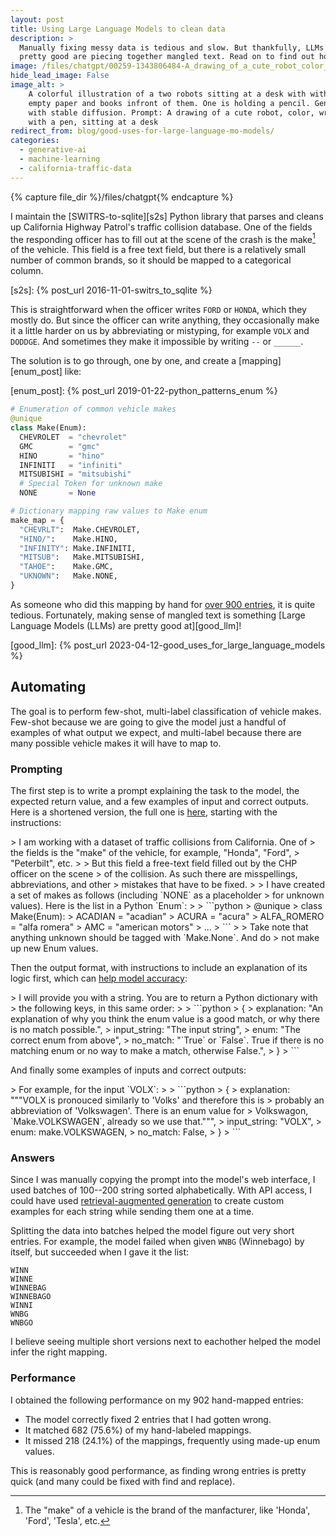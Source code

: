 ```yaml
---
layout: post
title: Using Large Language Models to clean data
description: >
  Manually fixing messy data is tedious and slow. But thankfully, LLMs are
  pretty good are piecing together mangled text. Read on to find out how!
image: /files/chatgpt/00259-1343806484-A_drawing_of_a_cute_robot_color_writing_with_a_pen_sitting_at_a_desk.jpg
hide_lead_image: False
image_alt: >
    A colorful illustration of a two robots sitting at a desk with with
    empty paper and books infront of them. One is holding a pencil. Generated 
    with stable diffusion. Prompt: A drawing of a cute robot, color, writing 
    with a pen, sitting at a desk
redirect_from: blog/good-uses-for-large-language-mo-models/
categories: 
  - generative-ai
  - machine-learning
  - california-traffic-data
---
```


{% capture file_dir %}/files/chatgpt{% endcapture %}

I maintain the [SWITRS-to-sqlite][s2s] Python library that parses and cleans
up California Highway Patrol's traffic collision database. One of the fields
the responding officer has to fill out at the scene of the crash is the
make[^make] of the vehicle. This field is a free text field, but there is a
relatively small number of common brands, so it should be mapped to a
categorical column.

[^make]: 
    The "make" of a vehicle is the brand of the manfacturer, like 'Honda',
    'Ford', 'Tesla', etc.

[s2s]: {% post_url 2016-11-01-switrs_to_sqlite %}

This is straightforward when the officer writes `FORD` or `HONDA`, which they
mostly do. But since the officer can write anything, they occasionally make it
a little harder on us by abbreviating or mistyping, for example `VOLX` and
`DODDGE`. And sometimes they make it impossible by writing `--` or `______`.

The solution is to go through, one by one, and create a [mapping][enum_post]
like:

[enum_post]: {% post_url 2019-01-22-python_patterns_enum %}

```python
# Enumeration of common vehicle makes
@unique
class Make(Enum):
  CHEVROLET  = "chevrolet"
  GMC        = "gmc"
  HINO       = "hino"
  INFINITI   = "infiniti"
  MITSUBISHI = "mitsubishi"
  # Special Token for unknown make
  NONE       = None

# Dictionary mapping raw values to Make enum
make_map = {
  "CHEVRLT":  Make.CHEVROLET,
  "HINO/":    Make.HINO,
  "INFINITY": Make.INFINITI,
  "MITSUB":   Make.MITSUBISHI,
  "TAHOE":    Make.GMC,
  "UKNOWN":   Make.NONE,
}
```

As someone who did this mapping by hand for [over 900 entries][git], it is
quite tedious. Fortunately, making sense of mangled text is something [Large
Language Models (LLMs) are pretty good at][good_llm]!

[git]:  https://github.com/agude/SWITRS-to-SQLite/blob/85ac7e7850680bd47f3fef5a44ab180d8ee9dd8b/switrs_to_sqlite/make_map.py
[good_llm]: {% post_url 2023-04-12-good_uses_for_large_language_models %}


## Automating

The goal is to perform few-shot, multi-label classification of vehicle makes.
Few-shot because we are going to give the model just a handful of examples of
what output we expect, and multi-label because there are many possible vehicle
makes it will have to map to.

### Prompting

The first step is to write a prompt explaining the task to the model, the
expected return value, and a few examples of input and correct outputs. Here
is a shortened version, the full one is [here][prompt], starting with the
instructions:

[prompt]: /blog/llm-data/prompt/

<div class="chatgpt-edit-block"> 
<div class="chatgpt-prompt-only" markdown="1"> 
> I am working with a dataset of traffic collisions from California. One of
> the fields is the "make" of the vehicle, for example, "Honda", "Ford",
> "Peterbilt", etc.
> 
> But this field a free-text field filled out by the CHP officer on the scene
> of the collision. As such there are misspellings, abbreviations, and other
> mistakes that have to be fixed. 
> 
> I have created a set of makes as follows (including `NONE` as a placeholder
> for unknown values). Here is the list in a Python `Enum`:
> 
> ```python
> @unique
> class Make(Enum):
>     ACADIAN                 = "acadian"
>     ACURA                   = "acura"
>     ALFA_ROMERO             = "alfa romera"
>     AMC                     = "american motors"
>     ...
> ```
> 
> Take note that anything unknown should be tagged with `Make.None`. And do
> not make up new Enum values.
</div>
</div>

Then the output format, with instructions to include an explanation of its
logic first, which can [help model accuracy][cot]:

[cot]: https://arxiv.org/abs/2201.11903

<div class="chatgpt-edit-block"> 
<div class="chatgpt-prompt-only" markdown="1"> 
> I will provide you with a string. You are to return a Python dictionary with
> the following keys, in this same order:
> 
> ```python
> {
>   explanation: "An explanation of why you think the enum value is a good match, or why there is no match possible.",
>   input_string: "The input string",
>   enum: "The correct enum from above",
>   no_match: "`True` or `False`. True if there is no matching enum or no way to make a match, otherwise False.", 
> }
> ```
</div>
</div>

And finally some examples of inputs and correct outputs:

<div class="chatgpt-edit-block"> 
<div class="chatgpt-prompt-only" markdown="1"> 
> For example, for the input `VOLX`:
>
> ```python
> {
>   explanation: """VOLX is pronouced similarly to 'Volks' and therefore this is
>     probably an abbreviation of 'Volkswagen'. There is an enum value for
>     Volkswagon, `Make.VOLKSWAGEN`, already so we use that.""",
>   input_string: "VOLX",
>   enum: make.VOLKSWAGEN,
>   no_match: False,
> }
> ```
</div>
</div>

### Answers

Since I was manually copying the prompt into the model's web interface, I used
batches of 100--200 string sorted alphabetically. With API access, I could
have used [retrieval-augmented generation][rag] to create custom examples for
each string while sending them one at a time.

[rag]: https://en.wikipedia.org/w/index.php?title=Prompt_engineering&oldid=1179231833#Retrieval-augmented_generation

Splitting the data into batches helped the model figure out very short
entries. For example, the model failed when given `WNBG` (Winnebago) by
itself, but succeeded when I gave it the list:

```
WINN
WINNE   
WINNEBAG
WINNEBAGO
WINNI
WNBG 
WNBGO
```

I believe seeing multiple short versions next to eachother helped the model
infer the right mapping.

### Performance

I obtained the following performance on my 902 hand-mapped entries:

- The model correctly fixed 2 entries that I had gotten wrong.
- It matched 682 (75.6%) of my hand-labeled mappings. 
- It missed 218 (24.1%) of the mappings, frequently using made-up enum values.

This is reasonably good performance, as finding wrong entries is pretty quick
(and many could be fixed with find and replace).

